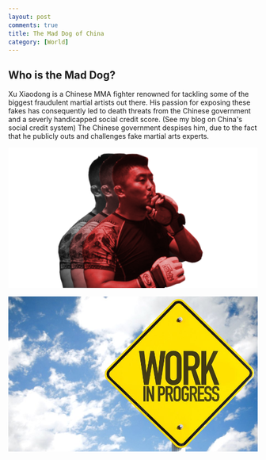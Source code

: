 ```yaml
---
layout: post
comments: true
title: The Mad Dog of China
category: [World]
---
```


## Who is the Mad Dog?
Xu Xiaodong is a Chinese MMA fighter renowned for tackling some of the biggest fraudulent martial artists out there. His passion for exposing these fakes has consequently led to death threats from the Chinese government and a severly handicapped social credit score. (See my blog on China's social credit system) The Chinese government despises him, due to the fact that he publicly outs and challenges fake martial arts experts. 

![The Mad Dog himself](/assets/images/xu-xiaodong.png)

![Work in progress](/assets/images/WiP.jpg)